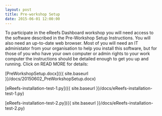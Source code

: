 ```yaml
---
layout: post
title: Pre-workshop Setup
date: 2015-06-01 12:00:00
---
```

To participate in the eReefs Dashboard workshop you will need access to the software described in the Pre-Workshop Setup Instructions. You will also need an up-to-date web browser. Most of you will need an IT administator from your organisation to help you install this software, but for those of you who have your own computer or admin rights to your work computer the instructions should be detailed enough to get you up and running. Click on READ MORE for details:

[PreWorkshopSetup.docx]({{ site.baseurl }}/docs/20150602_PreWorkshopSetup.docx)

[eReefs-installation-test-1.py]({{ site.baseurl }}/docs/eReefs-installation-test-1.py)

[eReefs-installation-test-2.py]({{ site.baseurl }}/docs/eReefs-installation-test-2.py)
